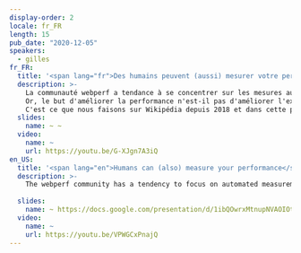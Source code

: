 ```yaml
---
display-order: 2
locale: fr_FR
length: 15
pub_date: "2020-12-05"
speakers:
  - gilles
fr_FR:
  title: '<span lang="fr">Des humains peuvent (aussi) mesurer votre performance</span>'
  description: >-
    La communauté webperf a tendance à se concentrer sur les mesures automatiques. Qu'elles proviennent de test synthétiques, de rapports publiés par les marques de navigateurs, d'outils qui les collectent directement sur les navigateurs qui se connectent à votre site, toutes ces mesures sont effectuées par des machines.
    Or, le but d'améliorer la performance n'est-il pas d'améliorer l'expérience web pour les humains qui s'en servent? Pourquoi ne pas leur demander directement ce qu'ils pensent de notre performance?
    C'est ce que nous faisons sur Wikipédia depuis 2018 et dans cette présentation nous verrons comment nous nous y somme pris et ce que ça nous a permis de découvrir sur la performance de Wikipédia.
  slides:
    name: ~ ~
  video:
    name: ~
    url: https://youtu.be/G-XJgn7A3iQ
en_US:
  title: '<span lang="en">Humans can (also) measure your performance</span>'
  description: >-
    The webperf community has a tendency to focus on automated measurements. Whether they come from synthetic tests, reports published by browser vendors or field browser data, all these measurements are made by machines. Yet, isn't the goal of performance improvements to improve the web experience for humans browsing the web? Why don't we ask humans directly what they think of our performance? This is what we've been doing at Wikipedia since 2018 and in this talk we will look at how we did it and what it has allowed us to discover about Wikipedia's performance.
    
  slides:
    name: ~ https://docs.google.com/presentation/d/1ibQOwrxMtnupNVAOIOtaKpY19ES4F9_c9ke-iqo4sGk/edit#slide=id.g41b4e7d9e5_0_0
  video:
    name: ~
    url: https://youtu.be/VPWGCxPnajQ
---
```

